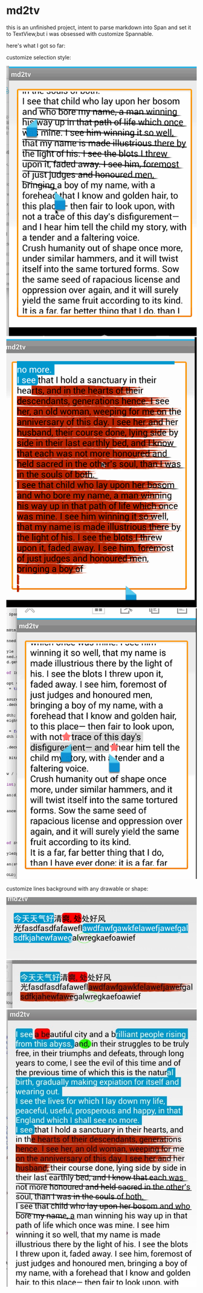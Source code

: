 # md2tv

this is an unfinished project, intent to parse markdown into Span and set it to TextView,but i was obsessed with customize Spannable.

here's what I got so far:

customize selection style:

![artgif1](https://github.com/7heaven/md2tv/blob/master/arts/art_gif_1.gif)
![artgif2](https://github.com/7heaven/md2tv/blob/master/arts/art_gif_2.gif)
![artgif3](https://github.com/7heaven/md2tv/blob/master/arts/art_gif_3.gif)

customize lines background with any drawable or shape:

![art1](https://github.com/7heaven/md2tv/blob/master/arts/art1.png)
![art2](https://github.com/7heaven/md2tv/blob/master/arts/art2.jpg)
![art3](https://github.com/7heaven/md2tv/blob/master/arts/art3.jpg)
